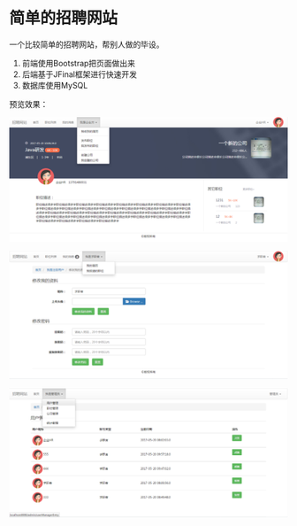 # 简单的招聘网站



一个比较简单的招聘网站，帮别人做的毕设。

1. 前端使用Bootstrap把页面做出来
2. 后端基于JFinal框架进行快速开发
3. 数据库使用MySQL

预览效果：

![职位详情](https://raw.githubusercontent.com/CC11001100/RecruitWebSite/master/%E7%9B%B8%E5%85%B3%E6%96%87%E6%A1%A3/%E9%A2%84%E8%A7%88%E5%9B%BE%E7%89%87/%E9%A2%84%E8%A7%88%E5%9B%BE%E7%89%87_%E8%81%8C%E4%BD%8D%E8%AF%A6%E6%83%85.png)

![用户资料](https://raw.githubusercontent.com/CC11001100/RecruitWebSite/master/%E7%9B%B8%E5%85%B3%E6%96%87%E6%A1%A3/%E9%A2%84%E8%A7%88%E5%9B%BE%E7%89%87/%E9%A2%84%E8%A7%88_%E7%94%A8%E6%88%B7%E8%B5%84%E6%96%99.png)

![用户管理](https://raw.githubusercontent.com/CC11001100/RecruitWebSite/master/%E7%9B%B8%E5%85%B3%E6%96%87%E6%A1%A3/%E9%A2%84%E8%A7%88%E5%9B%BE%E7%89%87/%E9%A2%84%E8%A7%88_%E7%94%A8%E6%88%B7%E7%AE%A1%E7%90%86.png)



